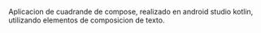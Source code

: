 Aplicacion de cuadrande de compose, realizado en android studio kotlin, utilizando elementos de composicion de texto.
